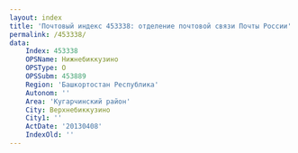 ```yaml
---
layout: index
title: 'Почтовый индекс 453338: отделение почтовой связи Почты России'
permalink: /453338/
data:
    Index: 453338
    OPSName: Нижнебиккузино
    OPSType: О
    OPSSubm: 453889
    Region: 'Башкортостан Республика'
    Autonom: ''
    Area: 'Кугарчинский район'
    City: Верхнебиккузино
    City1: ''
    ActDate: '20130408'
    IndexOld: ''
---
```

